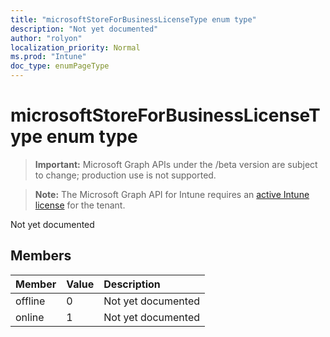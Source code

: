 ```yaml
---
title: "microsoftStoreForBusinessLicenseType enum type"
description: "Not yet documented"
author: "rolyon"
localization_priority: Normal
ms.prod: "Intune"
doc_type: enumPageType
---
```


# microsoftStoreForBusinessLicenseType enum type

> **Important:** Microsoft Graph APIs under the /beta version are subject to change; production use is not supported.

> **Note:** The Microsoft Graph API for Intune requires an [active Intune license](https://go.microsoft.com/fwlink/?linkid=839381) for the tenant.

Not yet documented

## Members
|Member|Value|Description|
|:---|:---|:---|
|offline|0|Not yet documented|
|online|1|Not yet documented|





